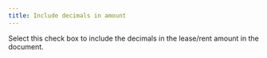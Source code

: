```yaml
---
title: Include decimals in amount
---
```



Select this check box to include the decimals in the lease/rent amount in the document.
